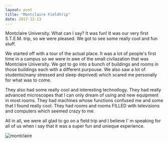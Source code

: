 ```yaml
---
layout: post
title: "Montclaire Fieldtrip"
date: 2017-12-13
---
```

Montclaire University. What can I say? It was fun! It was our very first S.T.E.M. trip, so we were pleased. We got to see some really cool and fun stuff. 


We started off with a tour of the actual place. It was a lot of people's first time in a campus so we were in awe of the small civilazation that was Montclaire University. We got to go into a bunch of buildings and rooms in those buildings each with a different purpouse. We also saw a lot of students(many stressed and sleep deprived) which scared me personally for what was to come.


They also had some really cool and interesting technollogy. They had really advanced microscopes that I can only dream of using and new equipment in most rooms. They had machines whose functions confused me and some that I found really cool. They had rooms and rooms FILLED with televisions and computers which seemed crazy to me.


All in all, we were all glad to go on a field trip and I believe I' m speaking for all of us when i say that it was a super fun and unieque experience.


![montclaire](../images/montclaire.jpg)

